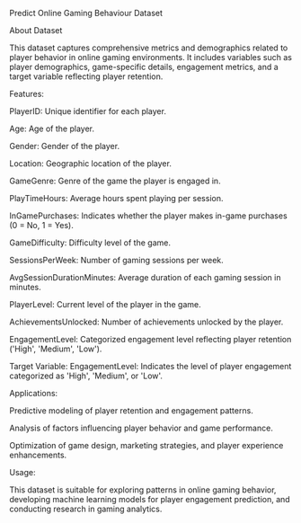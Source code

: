 Predict Online Gaming Behaviour Dataset

About Dataset

This dataset captures comprehensive metrics and demographics related to player behavior in online gaming environments. It includes variables such as player demographics, game-specific details, engagement metrics, and a target variable reflecting player retention.

Features:

PlayerID: Unique identifier for each player.

Age: Age of the player.

Gender: Gender of the player.

Location: Geographic location of the player.

GameGenre: Genre of the game the player is engaged in.

PlayTimeHours: Average hours spent playing per session.

InGamePurchases: Indicates whether the player makes in-game purchases (0 = No, 1 = Yes).

GameDifficulty: Difficulty level of the game.

SessionsPerWeek: Number of gaming sessions per week.

AvgSessionDurationMinutes: Average duration of each gaming session in minutes.

PlayerLevel: Current level of the player in the game.

AchievementsUnlocked: Number of achievements unlocked by the player.

EngagementLevel: Categorized engagement level reflecting player retention ('High', 'Medium', 'Low').

Target Variable:
EngagementLevel: Indicates the level of player engagement categorized as 'High', 'Medium', or 'Low'.

Applications:

Predictive modeling of player retention and engagement patterns.

Analysis of factors influencing player behavior and game performance.

Optimization of game design, marketing strategies, and player experience enhancements.

Usage:

This dataset is suitable for exploring patterns in online gaming behavior, developing machine learning models for player engagement prediction, and conducting research in gaming analytics.
